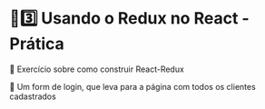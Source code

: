# :sunrise::three: Usando o Redux no React - Prática

:school: Exercício sobre como construir React-Redux

:memo: Um form de login, que leva para a página com todos os clientes cadastrados
